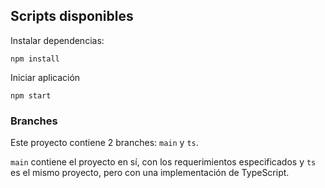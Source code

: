 ## Scripts disponibles

Instalar dependencias:

```
npm install
```

Iniciar aplicación

```
npm start
```

### Branches

Este proyecto contiene 2 branches: `main` y `ts`.

`main` contiene el proyecto en sí, con los requerimientos especificados y `ts` es el mismo proyecto, pero con una implementación de TypeScript.